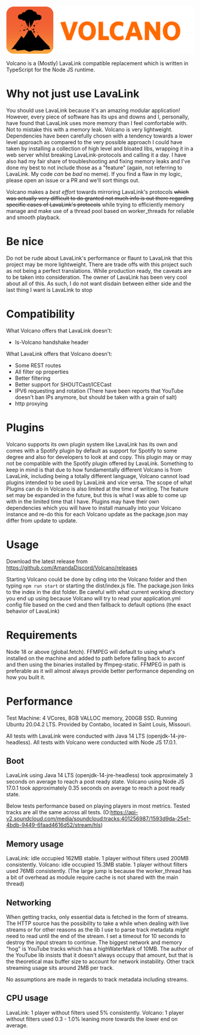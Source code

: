 ![Volcano's icon, a cartoon style volcano eruption with the text "volcano".](./images/volcano-icon.png)

Volcano is a (Mostly) LavaLink compatible replacement which is written in TypeScript for the Node JS runtime.

# Why not just use LavaLink
You should use LavaLink because it's an amazing modular application!
However, every piece of software has its ups and downs and I, personally, have found that LavaLink uses more memory than I feel comfortable with. Not to mistake this with a memory leak. Volcano is very lightweight. Dependencies have been carefully chosen with a tendency towards a lower level approach as compared to the very possible approach I could have taken by installing a collection of high level and bloated libs, wrapping it in a web server whilst breaking LavaLink-protocols and calling it a day. I have also had my fair share of troubleshooting and fixing memory leaks and I've done my best to not include those as a "feature" (again, not referring to LavaLink. My code *can* be *bad* no meme). If you find a flaw in my logic, please open an issue or a PR and we'll sort things out.

Volcano makes a *best effort* towards mirroring LavaLink's protocols ~~which was actually very difficult to do granted not much info is out there regarding specific cases of LavaLink's protocols~~ while trying to efficiently memory manage and make use of a thread pool based on worker_threads for reliable and smooth playback.

# Be nice
Do not be rude about LavaLink's performance or flaunt to LavaLink that this project may be more lightweight. There are trade offs with this project such as not being a perfect translations. While production ready, the caveats are to be taken into consideration. The owner of LavaLink has been very cool about all of this. As such, I do not want disdain between either side and the last thing I want is LavaLink to stop

# Compatibility
What Volcano offers that LavaLink doesn't:
- Is-Volcano handshake header

What LavaLink offers that Volcano doesn't:
- Some REST routes
- All filter op properties
- Better filtering
- Better support for SHOUTCast/ICECast
- IPV6 requesting and rotation (There have been reports that YouTube doesn't ban IPs anymore, but should be taken with a grain of salt)
- http proxying

# Plugins
Volcano supports its own plugin system like LavaLink has its own and comes with a Spotify plugin by default as support for Spotify to some degree and also for developers to look at and copy. This plugin may or may not be compatible with the Spotify plugin offered by LavaLink. Something to keep in mind is that due to how fundamentally different Volcano is from LavaLink, including being a totally different language, Volcano cannot load plugins intended to be used by LavaLink and vice versa. The scope of what Plugins can do in Volcano is also limited at the time of writing. The feature set may be expanded in the future, but this is what I was able to come up with in the limited time that I have. Plugins may have their own dependencies which you will have to install manually into your Volcano instance and re-do this for each Volcano update as the package.json may differ from update to update.

# Usage
Download the latest release from https://github.com/AmandaDiscord/Volcano/releases

Starting Volcano could be done by cding into the Volcano folder and then typing `npm run start` or starting the dist/index.js file. The package.json links to the index in the dist folder.
Be careful with what current working directory you end up using because Volcano will try to read your application.yml config file based on the cwd and then fallback to default options (the exact behavior of LavaLink)

# Requirements
Node 18 or above (global.fetch).
FFMPEG will default to using what's installed on the machine and added to path before falling back to avconf and then using the binaries installed by ffmpeg-static.
FFMPEG in path is preferable as it will almost always provide better performance depending on how you built it.

# Performance
Test Machine: 4 VCores, 8GB VALLOC memory, 200GB SSD. Running Ubuntu 20.04.2 LTS. Provided by Contabo, located in Saint Louis, Missouri.

All tests with LavaLink were conducted with Java 14 LTS (openjdk-14-jre-headless).
All tests with Volcano were conducted with Node JS 17.0.1.

## Boot
LavaLink using Java 14 LTS (openjdk-14-jre-headless) took approximately 3 seconds on average to reach a post ready state.
Volcano using Node JS 17.0.1 took approximately 0.35 seconds on average to reach a post ready state.

Below tests performance based on playing players in most metrics.
Tested tracks are all the same across all tests. (O:https://api-v2.soundcloud.com/media/soundcloud:tracks:401256987/1593d9da-25e1-4bdb-9449-6faad4616d52/stream/hls)

## Memory usage
LavaLink:
idle occupied 162MB stable.
1 player without filters used 200MB consistently.
Volcano:
idle occupied 15.3MB stable.
1 player without filters used 76MB consistently. (The large jump is because the worker_thread has a bit of overhead as module require cache is not shared with the main thread)

## Networking
When getting tracks, only essential data is fetched in the form of streams. The HTTP source has the possibility to take a while when dealing with live streams or for other reasons as the lib I use to parse track metadata *might* need to read until the end of the stream. I set a timeout for 10 seconds to destroy the input stream to continue. The biggest network and memory "hog" is YouTube tracks which has a highWaterMark of 10MB. The author of the YouTube lib insists that it doesn't always occupy that amount, but that is the theoretical max buffer size to account for network instability. Other track streaming usage sits around 2MB per track.

No assumptions are made in regards to track metadata including streams.

## CPU usage
LavaLink:
1 player without filters used 5% consistently.
Volcano:
1 player without filters used 0.3 - 1.0% leaning more towards the lower end on average.
